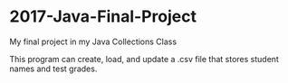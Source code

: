 # 2017-Java-Final-Project
My final project in my Java Collections Class

This program can create, load, and update a .csv file that stores student names and test grades.
